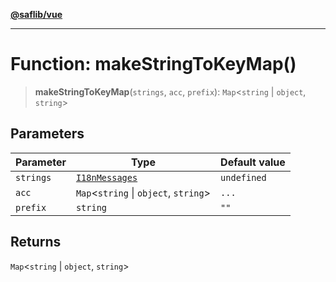 [**@saflib/vue**](../index.md)

***

# Function: makeStringToKeyMap()

> **makeStringToKeyMap**(`strings`, `acc`, `prefix`): `Map`\<`string` \| `object`, `string`\>

## Parameters

| Parameter | Type | Default value |
| ------ | ------ | ------ |
| `strings` | [`I18nMessages`](../interfaces/I18nMessages.md) | `undefined` |
| `acc` | `Map`\<`string` \| `object`, `string`\> | `...` |
| `prefix` | `string` | `""` |

## Returns

`Map`\<`string` \| `object`, `string`\>

